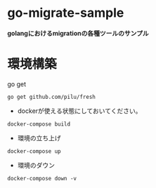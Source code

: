 # go-migrate-sample
**golangにおけるmigrationの各種ツールのサンプル**

# 環境構築
go get
```
go get github.com/pilu/fresh
```

- dockerが使える状態にしておいてください。
```
docker-compose build
```

- 環境の立ち上げ
```
docker-compose up
```

- 環境のダウン
```
docker-compose down -v
```
